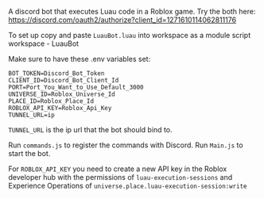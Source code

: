 A discord bot that executes Luau code in a Roblox game.
Try the both here:  https://discord.com/oauth2/authorize?client_id=1271610114062811176

To set up copy and paste `LuauBot.luau` into workspace as a module script
workspace
    - LuauBot

Make sure to have these .env variables set:

```
BOT_TOKEN=Discord_Bot_Token
CLIENT_ID=Discord_Bot_Client_Id
PORT=Port_You_Want_to_Use_Default_3000
UNIVERSE_ID=Roblox_Universe_Id
PLACE_ID=Roblox_Place_Id
ROBLOX_API_KEY=Roblox_Api_Key
TUNNEL_URL=ip
```
`TUNNEL_URL` is the ip url that the bot should bind to.

Run `commands.js` to register the commands with Discord.
Run `Main.js` to start the bot.

For `ROBLOX_API_KEY` you need to create a new API key in the Roblox developer hub with the permissions of `luau-execution-sessions` and Experience Operations of `universe.place.luau-execution-session:write`

